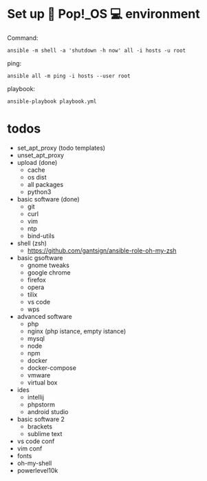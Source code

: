 # Set up 🔧 Pop!_OS 💻 environment

Command:

```
ansible -m shell -a 'shutdown -h now' all -i hosts -u root
```

ping:

```
ansible all -m ping -i hosts --user root
```

playbook:

```
ansible-playbook playbook.yml
```


# todos

- set_apt_proxy (todo templates)
- unset_apt_proxy
- upload (done)
  - cache
  - os dist
  - all packages
  - python3
- basic software (done)
    - git
    - curl
    - vim
    - ntp
    - bind-utils
- shell (zsh)
    - https://github.com/gantsign/ansible-role-oh-my-zsh
- basic gsoftware
    - gnome tweaks
    - google chrome
    - firefox
    - opera
    - tilix
    - vs code
    - wps
- advanced software
    - php
    - nginx (php istance, empty istance)
    - mysql
    - node
    - npm
    - docker
    - docker-compose
    - vmware
    - virtual box
- ides
    - intellij
    - phpstorm
    - android studio
- basic software 2
    - brackets
    - sublime text
- vs code conf
- vim conf
- fonts 
- oh-my-shell 
- powerlevel10k

